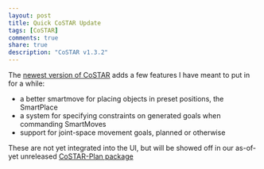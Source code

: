 ```yaml
---
layout: post
title: Quick CoSTAR Update
tags: [CoSTAR]
comments: true
share: true
description: "CoSTAR v1.3.2"
---
```


The [newest version of CoSTAR](https://github.com/cpaxton/costar_stack/releases/tag/v1.3.2) adds a few features I have meant to put in for a while:
  - a better smartmove for placing objects in preset positions, the SmartPlace
  - a system for specifying constraints on generated goals when commanding SmartMoves
  - support for joint-space movement goals, planned or otherwise

These are not yet integrated into the UI, but will be showed off in our as-of-yet unreleased [CoSTAR-Plan package](https://cpaxton.github.io/costar_plan/)

